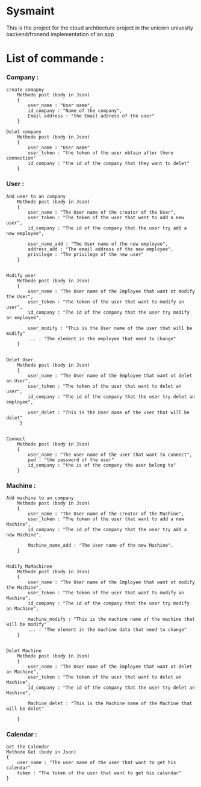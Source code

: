 # Sysmaint
This is the project for the cloud architecture project 
in the unicorn univesity 
backend/fronend implementation of an app


<h1> List of commande : </h1>
    
<h3>Company : </h3> 

    create comapny
        Methode post (body in Json)
        {
            user_name : "User name",
            id_company : "Name of the company",
            Email address : "the Email address of the user"
        }
        
    Delet company
        Methode post (body in Json)
        {
            user_name : "User name"
            user_token : "the token of the user obtain after there connection"
            id_company : "the id of the company that they want to delet"
        }

<h3>User :</h3>

    Add user to an company
        Methode post (body in Json)
        {
            user_name : "The User name of the creator of the User",
            user_token : "The token of the user that want to add a new user",
            id_company : "The id of the company that the user try add a new employee",

            user_name_add : "The User name of the new employee",
            address_add : "The email address of the new employee",
            privilege : "The privilege of the new user"
        }

    
    Modify user 
        Methode post (body in Json)
        {
            user_name : "The User name of the Employee that want ot modify the User",
            user_token : "The token of the user that want to modify an user",
            id_company : "The id of the company that the user try modify an employee",

            user_modify : "This is the User name of the user that will be modify"
            ... : "The element in the employee that need to change"
        }


    Delet User
        Methode post (body in Json)
        {
            user_name : "The User name of the Employee that want ot delet an User",
            user_token : "The token of the user that want to delet an user",
            id_company : "The id of the company that the user try delet an employee",

            user_delet : "This is the User name of the user that will be delet"
         }


    Connect
        Methode post (body in Json)
        {
            user_name : "The user name of the user that want to connect",
            pwd : "the password of the user"
            id_company : "the is of the company the user belong to"
        }


<h3>Machine :</h3>

    Add machine to an company
        Methode post (body in Json)
        {
            user_name : "The User name of the creator of the Machine",
            user_token : "The token of the user that want to add a new Machine",
            id_company : "The id of the company that the user try add a new Machine",

            Machine_name_add : "The User name of the new Machine",
        }


    Modify MaMachinee
        Methode post (body in Json)
        {
            user_name : "The User name of the Employee that want ot modify the Machine",
            user_token : "The token of the user that want to modify an Machine",
            id_company : "The id of the company that the user try modify an Machine",

            machine_modify : "This is the machine name of the machine that will be modify"
            ... : "The element in the machine data that need to change"
        }


    Delet Machine
        Methode post (body in Json)
        {
            user_name : "The User name of the Employee that want ot delet an Machine",
            user_token : "The token of the user that want to delet an Machine",
            id_company : "The id of the company that the user try delet an Machine",

            Machine_delet : "This is the Machine name of the Machine that will be delet"

        }




<h3>Calendar :</h3>

    Get the Calendar
    Methode Get (body in Json)
    {
        user_name : "The user name of the user that want to get his calendar"
        token : "The token of the user that want to get his calendar"
    }


